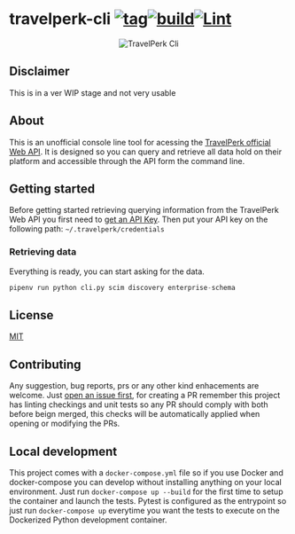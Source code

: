 # travelperk-cli [![tag](https://img.shields.io/github/tag/namelivia/travelperk-cli.svg)](https://github.com/namelivia/travelperk-cli/releases)[![build](https://github.com/namelivia/travelperk-cli/actions/workflows/build.yml/badge.svg)](https://github.com/namelivia/travelperk-cli/actions/workflows/build.yml)[![Lint](https://github.com/namelivia/travelperk-cli/actions/workflows/black.yml/badge.svg)](https://github.com/namelivia/travelperk-cli/actions/workflows/black.yml)

<p align="center">
  <img src="https://user-images.githubusercontent.com/1571416/133829819-5fc4a27d-f943-47d1-86c4-72e66a19f5cc.png" alt="TravelPerk Cli" />
</p>

## Disclaimer

This is in a ver WIP stage and not very usable

## About

This is an unofficial console line tool for acessing the [TravelPerk official Web API](https://developers.travelperk.com). It is designed so you can query and retrieve all data hold on their platform and accessible through the API form the command line.

## Getting started

Before getting started retrieving querying information from the TravelPerk Web API you first need to [get an API Key](https://developers.travelperk.com/reference#authentication).
Then put your API key on the following path: `~/.travelperk/credentials`

### Retrieving data

Everything is ready, you can start asking for the data.
```python
pipenv run python cli.py scim discovery enterprise-schema
```

## License

[MIT](LICENSE)

## Contributing
Any suggestion, bug reports, prs or any other kind enhacements are welcome. Just [open an issue first](https://github.com/namelivia/travelperk-cli/issues/new), for creating a PR remember this project has linting checkings and unit tests so any PR should comply with both before beign merged, this checks will be automatically applied when opening or modifying the PRs.

## Local development

This project comes with a `docker-compose.yml` file so if you use Docker and docker-compose you can develop without installing anything on your local environment. Just run `docker-compose up --build` for the first time to setup the container and launch the tests. Pytest is configured as the entrypoint so just run `docker-compose up` everytime you want the tests to execute on the Dockerized Python development container.
